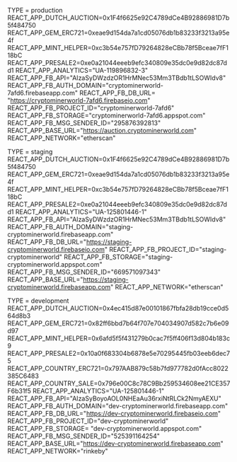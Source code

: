TYPE = production
REACT_APP_DUTCH_AUCTION=0x1F4f6625e92C4789dCe4B92886981D7b5f484750
REACT_APP_GEM_ERC721=0xeae9d154da7a1cd05076db1b83233f3213a95e4f
REACT_APP_MINT_HELPER=0xc3b54e757fD79264828eCBb78f5Bceae7fF118bC
REACT_APP_PRESALE2=0xe0a21044eeeb9efc340809e35dc0e9d82dc87dd1
REACT_APP_ANALYTICS="UA-119896832-3"
REACT_APP_FB_API="AIzaSyDWzdzOR1HrMNec53Mm3TBdb1tLSOWIdv8"
REACT_APP_FB_AUTH_DOMAIN="cryptominerworld-7afd6.firebaseapp.com"
REACT_APP_FB_DB_URL= "https://cryptominerworld-7afd6.firebaseio.com"
REACT_APP_FB_PROJECT_ID="cryptominerworld-7afd6"
REACT_APP_FB_STORAGE="cryptominerworld-7afd6.appspot.com"
REACT_APP_FB_MSG_SENDER_ID="295876392813"
REACT_APP_BASE_URL="https://auction.cryptominerworld.com"
REACT_APP_NETWORK="etherscan"

TYPE = staging
REACT_APP_DUTCH_AUCTION=0x1F4f6625e92C4789dCe4B92886981D7b5f484750
REACT_APP_GEM_ERC721=0xeae9d154da7a1cd05076db1b83233f3213a95e4f
REACT_APP_MINT_HELPER=0xc3b54e757fD79264828eCBb78f5Bceae7fF118bC
REACT_APP_PRESALE2=0xe0a21044eeeb9efc340809e35dc0e9d82dc87dd1
REACT_APP_ANALYTICS="UA-125801446-1"
REACT_APP_FB_API="AIzaSyDWzdzOR1HrMNec53Mm3TBdb1tLSOWIdv8"
REACT_APP_FB_AUTH_DOMAIN="staging-cryptominerworld.firebaseapp.com"
REACT_APP_FB_DB_URL="https://staging-cryptominerworld.firebaseio.com"
REACT_APP_FB_PROJECT_ID="staging-cryptominerworld"
REACT_APP_FB_STORAGE="staging-cryptominerworld.appspot.com"
REACT_APP_FB_MSG_SENDER_ID="669571097343"
REACT_APP_BASE_URL="https://staging-cryptominerworld.firebaseapp.com"
REACT_APP_NETWORK="etherscan"

TYPE = development
REACT_APP_DUTCH_AUCTION=0x4ec415d87e00101867fbfa28db19cce0d564d8b3
REACT_APP_GEM_ERC721=0x82ff6bbd7b64f707e704034907d582c7b6e09d97
REACT_APP_MINT_HELPER=0x6afd5f5f431279b0cac7f5ff406f13d804b183c9
REACT_APP_PRESALE2=0x10a0f683304b6878e5e70295445fb03eeb6dec75
REACT_APP_COUNTRY_ERC721=0x797AAB879c58b7fd977782d0fAcc8022385C6483
REACT_APP_COUNTRY_SALE=0x796e00C8c78C9Bb259534608ee21CE357F6b31f5
REACT_APP_ANALYTICS="UA-125801446-1"
REACT_APP_FB_API="AIzaSyBoyoAOL0NHEaAu36rxiNtRLCk2NmyAEXU"
REACT_APP_FB_AUTH_DOMAIN="dev-cryptominerworld.firebaseapp.com"
REACT_APP_FB_DB_URL="https://dev-cryptominerworld.firebaseio.com"
REACT_APP_FB_PROJECT_ID="dev-cryptominerworld"
REACT_APP_FB_STORAGE= "dev-cryptominerworld.appspot.com"
REACT_APP_FB_MSG_SENDER_ID="525391164254"
REACT_APP_BASE_URL="https://dev-cryptominerworld.firebaseapp.com"
REACT_APP_NETWORK="rinkeby"
